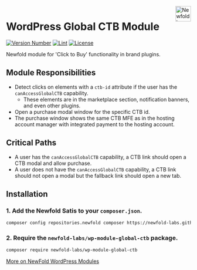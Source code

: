 <a href="https://newfold.com/" target="_blank">
    <img src="https://newfold.com/content/experience-fragments/newfold/site-header/master/_jcr_content/root/header/logo.coreimg.svg/1621395071423/newfold-digital.svg" alt="Newfold Logo" title="Newfold Digital" align="right" 
height="42" />
</a>

# WordPress Global CTB Module

[![Version Number](https://img.shields.io/github/v/release/newfold-labs/wp-module-global-ctb?color=21a0ed&labelColor=333333)](https://github.com/newfold-labs/wp-module-global-ctb/releases)
[![Lint](https://github.com/newfold-labs/wp-module-global-ctb/actions/workflows/lint.yml/badge.svg?branch=main)](https://github.com/newfold-labs/wp-module-global-ctb/actions/workflows/lint.yml)
[![License](https://img.shields.io/github/license/newfold-labs/wp-module-global-ctb?labelColor=333333&color=666666)](https://raw.githubusercontent.com/newfold-labs/wp-module-global-ctb/master/LICENSE)

Newfold module for 'Click to Buy' functionality in brand plugins.

## Module Responsibilities

- Detect clicks on elements with a `ctb-id` attribute if the user has the `canAccessGlobalCTB` capability.
  - These elements are in the marketplace section, notification banners, and even other plugins.
- Open a purchase modal window for the specific CTB id.
- The purchase window shows the same CTB MFE as in the hosting account manager with integrated payment to the hosting account.

## Critical Paths

- A user has the `canAccessGlobalCTB` capability, a CTB link should open a CTB modal and allow purchase.
- A user does not have the `canAccessGlobalCTB` capability, a CTB link should not open a modal but the fallback link should open a new tab.

## Installation

### 1. Add the Newfold Satis to your `composer.json`.

 ```bash
 composer config repositories.newfold composer https://newfold-labs.github.io/satis
 ```

### 2. Require the `newfold-labs/wp-module-global-ctb` package.

 ```bash
 composer require newfold-labs/wp-module-global-ctb
 ```

[More on NewFold WordPress Modules](https://github.com/newfold-labs/wp-module-loader)
